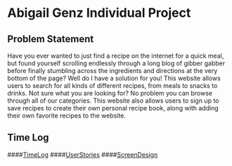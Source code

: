 # Abigail Genz Individual Project

## Problem Statement 

Have you ever wanted to just find a recipe on the internet for a quick meal, but found yourself scrolling endlessly through
a long blog of gibber gabber before finally stumbling across the ingredients and directions at the very bottom of the page?
Well do I have a solution for you! This website allows users to search for all kinds of different recipes, from meals to
snacks to drinks. Not sure what you are looking for? No problem you can browse through all of our categories. This website 
also allows users to sign up to save recipes to create their own personal recipe book, along with adding their own favorite 
recipes to the website. 


## Time Log

####[TimeLog](TimeLog.md)
####[UserStories](DesignDocuments/UserStories.md)
####[ScreenDesign](DesignDocuments/Screens.md)